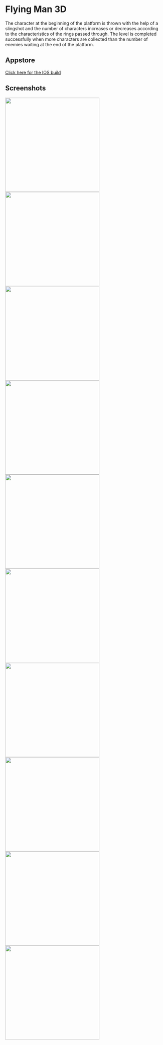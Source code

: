 # Flying Man 3D
The character at the beginning of the platform is thrown with the help of a slingshot and the number of characters increases or decreases according to the characteristics of the rings passed through. The level is completed successfully when more characters are collected than the number of enemies waiting at the end of the platform.

## Appstore

[Click here for the IOS build](https://apps.apple.com/us/app/flying-men-3d/id1575784488)

## Screenshots

<img src="https://user-images.githubusercontent.com/55920002/139055005-4716b951-57cb-4b1e-bd16-f252c8651ab7.jpg" width="300"/>
<img src="https://user-images.githubusercontent.com/55920002/139055013-e8dcfbef-abc3-4cb2-8ec2-481e553a214a.jpg" width="300"/>
<img src="https://user-images.githubusercontent.com/55920002/139055017-42d41e0f-1b46-48f3-9935-36ac5f7ef087.jpg" width="300"/>
<img src="https://user-images.githubusercontent.com/55920002/139055019-2967ad18-1ccf-4516-8078-3ec7f1f3063c.jpg" width="300"/>
<img src="https://user-images.githubusercontent.com/55920002/139055022-6ae30803-bf79-4b18-aef9-9522b5f82362.jpg" width="300"/>
<img src="https://user-images.githubusercontent.com/55920002/139055027-6ccd6485-adae-4214-9201-74314c1dbd7f.jpg" width="300"/>
<img src="https://user-images.githubusercontent.com/55920002/139055031-7eb6cda3-43b2-492e-866f-d9818c66ad24.jpg" width="300"/>
<img src="https://user-images.githubusercontent.com/55920002/139055035-7b3696f5-ba9c-4288-9fe6-2055dd8c0a34.jpg" width="300"/>
<img src="https://user-images.githubusercontent.com/55920002/139055038-16f720a7-e38d-414b-a913-6769aef3ec8d.jpg" width="300"/>
<img src="https://user-images.githubusercontent.com/55920002/139055002-3c9fa61a-de93-49df-b8ba-9fb29285d707.jpg" width="300"/>

